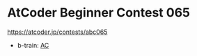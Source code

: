 # AtCoder Beginner Contest 065

https://atcoder.jp/contests/abc065

- b-train: [AC](https://atcoder.jp/contests/abc065/submissions/35459584)
